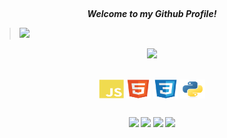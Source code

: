 ##
<div align="center" >
<strong> <em> Welcome to my Github Profile! 
 </div>
 
> [![](https://discord.c99.nl/widget/theme-4/826171434505470053.png)](https://discord.com/users/826171434505470053) <br>

                     
  <p align = "center">
  <img src = "https://github-readme-stats.vercel.app/api?username=biancaleall&show_icons=true&theme=midnight-purple&line_height=27">
</p>
<div align="center" style="display: inline_block"><br>
  <img align="center" alt="Js" height="30" width="40" src="https://raw.githubusercontent.com/devicons/devicon/master/icons/javascript/javascript-plain.svg">
  <img align="center" alt="HTML" height="30" width="40" src="https://raw.githubusercontent.com/devicons/devicon/master/icons/html5/html5-original.svg">
  <img align="center" alt="CSS" height="30" width="40" src="https://raw.githubusercontent.com/devicons/devicon/master/icons/css3/css3-original.svg">
  <img align="center" alt="Python" height="30" width="40" src="https://raw.githubusercontent.com/devicons/devicon/master/icons/python/python-original.svg"
</div>
  
  ##
 
<div align="center" > 
 
  <a href="https://steamcommunity.com/id/biaaa9/" target="_blank"><img src="https://img.shields.io/badge/Steam-000000?style=for-the-badge&logo=steam&logoColor=white" target="_blank"></a> 
 <a href="https://discord.com/users/826171434505470053" target="_blank"><img src="https://img.shields.io/badge/Discord-7289DA?style=for-the-badge&logo=discord&logoColor=white" target="_blank"></a>
 <a href="https://www.linkedin.com/in/bianca-beatriz-b-leal-98bb12232/" alt="Linkedin">
  <img src="https://img.shields.io/badge/-Linkedin-0e76a8?style=for-the-badge&logo=Linkedin&logoColor=white&link=https://www.linkedin.com/in/keidsonroby/" /></a> 
  <a href = "mailto:contatobiancabeatrizleal@gmail.com"><img src="https://img.shields.io/badge/-Gmail-%23333?style=for-the-badge&logo=gmail&logoColor=white" target="_blank"></a>
</div>
